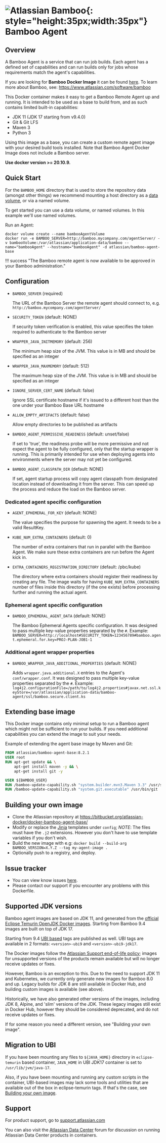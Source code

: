 # ![Atlassian Bamboo](https://wac-cdn.atlassian.com/dam/jcr:560a991e-c0e3-4014-bd7d-2e65d4e4c84a/bamboo-icon-gradient-blue.svg?cdnVersion=814){: style="height:35px;width:35px"} Bamboo Agent

## Overview

A Bamboo Agent is a service that can run job builds. Each agent has a defined set of capabilities and can run builds
only for jobs whose requirements match the agent's capabilities. 


If you are looking for **Bamboo Docker Image** it can be found [here](https://hub.docker.com/r/atlassian/bamboo/).
To learn more about Bamboo, see: <https://www.atlassian.com/software/bamboo>

This Docker container makes it easy to get a Bamboo Remote Agent up and running. It is intended to be used as a base to 
build from, and as such contains limited built-in capabilities:

* JDK 11 (JDK 17 starting from v9.4.0)
* Git & Git LFS
* Maven 3
* Python 3

Using this image as a base, you can create a custom remote agent image with your
desired build tools installed. Note that Bamboo Agent Docker Image does not
include a Bamboo server.

**Use docker version >= 20.10.9.**

## Quick Start

For the `BAMBOO_HOME` directory that is used to store the repository data (amongst other things) we recommend mounting a host directory as a [data volume](https://docs.docker.com/engine/tutorials/dockervolumes/#/data-volumes), or via a named volume.

To get started you can use a data volume, or named volumes. In this example we'll use named volumes.

Run an Agent:
```shell
docker volume create --name bambooAgentVolume
docker run -e BAMBOO_SERVER=http://bamboo.mycompany.com/agentServer/ -v bambooVolume:/var/atlassian/application-data/bamboo --name="bambooAgent" --hostname="bambooAgent" -d atlassian/bamboo-agent-base
```
!!! success "The Bamboo remote agent is now available to be approved in your Bamboo administration."

## Configuration

* `BAMBOO_SERVER` (required)

   The URL of the Bamboo Server the remote agent should connect to, e.g. `http://bamboo.mycompany.com/agentServer/`

* `SECURITY_TOKEN` (default: NONE)

   If security token verification is enabled, this value specifies the token required to authenticate to the Bamboo server

* `WRAPPER_JAVA_INITMEMORY` (default: 256)

   The minimum heap size of the JVM. This value is in MB and should be specified as an integer

* `WRAPPER_JAVA_MAXMEMORY` (default: 512)

   The maximum heap size of the JVM. This value is in MB and should be specified as an integer

* `IGNORE_SERVER_CERT_NAME` (default: false)

   Ignore SSL certificate hostname if it's issued to a different host than the one under your Bamboo Base URL hostname

* `ALLOW_EMPTY_ARTIFACTS` (default: false)

   Allow empty directories to be published as artifacts

* `BAMBOO_AGENT_PERMISSIVE_READINESS` (default: unset/false)

   If set to 'true', the readiness probe will be more permissive and not expect
   the agent to be fully configured, only that the startup wrapper is
   running. This is primarily intended for use when deploying agents into
   environments where the server may not yet be configured.

* `BAMBOO_AGENT_CLASSPATH_DIR` (default: NONE)

   If set, agent startup process will copy agent classpath from designated location instead of downloading it from the server.
   This can speed up the process and reduce the load on the Bamboo server.

### Dedicated agent specific configuration

* `AGENT_EPHEMERAL_FOR_KEY` (default: NONE)

  The value specifies the purpose for spawning the agent. It needs to be a valid ResultKey.

* `KUBE_NUM_EXTRA_CONTAINERS` (default: 0) 

  The number of extra containers that run in parallel with the Bamboo Agent. We make sure these extra containers are run before the Agent kick in.

* `EXTRA_CONTAINERS_REGISTRATION_DIRECTORY` (default: /pbc/kube)

  The directory where extra containers should register their readiness by creating any file. The image waits for having `KUBE_NUM_EXTRA_CONTAINERS` number of files inside this directory (if the one exists) before processing further and running the actual agent.

### Ephemeral agent specific configuration

* `BAMBOO_EPHEMERAL_AGENT_DATA` (default: NONE)

  The Bamboo Ephemeral Agents specific configuration. It was designed to pass multiple key-value properties separated by the `#`. Example: `BAMBOO_SERVER=http://localhost#SECURITY_TOKEN=123456789#bamboo.agent.ephemeral.for.key=PROJ-PLAN-JOB1-1`

### Additional agent wrapper properties

* `BAMBOO_WRAPPER_JAVA_ADDITIONAL_PROPERTIES` (default: NONE)

  Adds `wrapper.java.additional.X` entries to the Agent's `conf/wrapper.conf`. It was designed to pass multiple key-value properties separated by the `#`. Example: `log4j2.configurationFile=/path/to/log4j2.properties#javax.net.ssl.keyStore=/var/atlassian/application-data/bamboo-agent/ssl/bamboo.secure.client.ks`

## Extending base image

This Docker image contains only minimal setup to run a Bamboo agent which might not be sufficient to run your builds. If you need additional capabilities you can extend the image to suit your needs.

Example of extending the agent base image by Maven and Git:
```Dockerfile
FROM atlassian/bamboo-agent-base:8.2.1
USER root
RUN apt-get update && \
    apt-get install maven -y && \
    apt-get install git -y

USER ${BAMBOO_USER}
RUN /bamboo-update-capability.sh "system.builder.mvn3.Maven 3.3" /usr/share/maven
RUN /bamboo-update-capability.sh "system.git.executable" /usr/bin/git
```

## Building your own image

* Clone the Atlassian repository at https://bitbucket.org/atlassian-docker/docker-bamboo-agent-base/
* Modify or replace the [Jinja](https://jinja.palletsprojects.com/) templates
  under `config`; _NOTE_: The files must have the `.j2` extensions. However you
  don't have to use template variables if you don't wish.
* Build the new image with e.g: `docker build --build-arg BAMBOO_VERSION=X.Y.Z --tag my-agent-image .`
* Optionally push to a registry, and deploy.

## Issue tracker

* You can view know issues [here](https://jira.atlassian.com/projects/BAM/issues/filter=allissues).
* Please contact our support if you encounter any problems with this Dockerfile.

## Supported JDK versions

Bamboo agent images are based on JDK 11, and generated from the
[official Eclipse Temurin OpenJDK Docker images](https://hub.docker.com/_/eclipse-temurin).
Starting from Bamboo 9.4 images are built on top of JDK 17.

Starting from 9.4 [UBI based](https://catalog.redhat.com/software/containers/ubi9/openjdk-17/61ee7c26ed74b2ffb22b07f6?architecture=amd64) tags are published as well.
UBI tags are available in 2 formats: `<version>-ubi9` and `<version>-ubi9-jdk17`.

The Docker images follow the [Atlassian Support end-of-life
policy](https://confluence.atlassian.com/support/atlassian-support-end-of-life-policy-201851003.html);
images for unsupported versions of the products remain available but will no longer
receive updates or fixes.

However, Bamboo is an exception to this. Due to the need to support JDK 11 and
Kubernetes, we currently only generate new images for Bamboo 8.0 and up. Legacy
builds for JDK 8 are still available in Docker Hub, and building custom images
is available (see above).

Historically, we have also generated other versions of the images, including
JDK 8, Alpine, and 'slim' versions of the JDK. These legacy images still exist in
Docker Hub, however they should be considered deprecated, and do not receive
updates or fixes.

If for some reason you need a different version, see "Building your own image".

## Migration to UBI

If you have been mounting any files to `${JAVA_HOME}` directory in `eclipse-temurin` based container, `JAVA_HOME` in UBI JDK17 container is set to `/usr/lib/jvm/java-17`.

Also, if you have been mounting and running any custom scripts in the container, UBI-based images may lack some tools and utilities that are available out of the box in eclipse-temurin tags. If that's the case, see [Building your own image](#building-your-own-image).

## Support

For product support, go to [support.atlassian.com](https://support.atlassian.com/)

You can also visit the [Atlassian Data Center](https://community.atlassian.com/t5/Atlassian-Data-Center-on/gh-p/DC_Kubernetes)
forum for discussion on running Atlassian Data Center products in containers.
